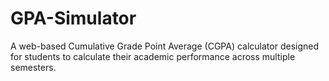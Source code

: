 # GPA-Simulator
A web-based Cumulative Grade Point Average (CGPA) calculator designed for students to calculate their academic performance across multiple semesters.
